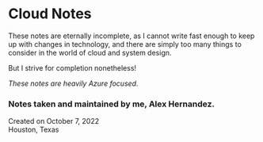 # Cloud Notes

These notes are eternally incomplete, as I cannot write fast enough to keep up with changes in technology, and there are simply too many things to consider in the world of cloud and system design.

But I strive for completion nonetheless!

<em>These notes are heavily Azure focused.</em>

### Notes taken and maintained by me, Alex Hernandez.
Created on October 7, 2022 <br>
Houston, Texas
